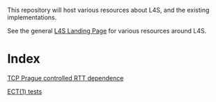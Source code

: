 This repository will host various resources about L4S, and the existing
implementations.

See the general [L4S Landing Page](https://riteproject.eu/dctth) for various resources around L4S.

# Index

[TCP Prague controlled RTT dependence](rtt-independence)

[ECT(1) tests](ect1-tests)
